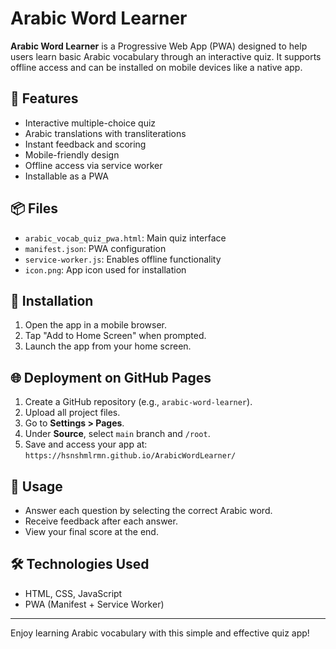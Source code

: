 
# Arabic Word Learner

**Arabic Word Learner** is a Progressive Web App (PWA) designed to help users learn basic Arabic vocabulary through an interactive quiz. It supports offline access and can be installed on mobile devices like a native app.

## 🌟 Features
- Interactive multiple-choice quiz
- Arabic translations with transliterations
- Instant feedback and scoring
- Mobile-friendly design
- Offline access via service worker
- Installable as a PWA

## 📦 Files
- `arabic_vocab_quiz_pwa.html`: Main quiz interface
- `manifest.json`: PWA configuration
- `service-worker.js`: Enables offline functionality
- `icon.png`: App icon used for installation

## 🚀 Installation
1. Open the app in a mobile browser.
2. Tap "Add to Home Screen" when prompted.
3. Launch the app from your home screen.

## 🌐 Deployment on GitHub Pages
1. Create a GitHub repository (e.g., `arabic-word-learner`).
2. Upload all project files.
3. Go to **Settings > Pages**.
4. Under **Source**, select `main` branch and `/root`.
5. Save and access your app at:
   `https://hsnshmlrmn.github.io/ArabicWordLearner/`

## 📱 Usage
- Answer each question by selecting the correct Arabic word.
- Receive feedback after each answer.
- View your final score at the end.

## 🛠️ Technologies Used
- HTML, CSS, JavaScript
- PWA (Manifest + Service Worker)

---
Enjoy learning Arabic vocabulary with this simple and effective quiz app!

